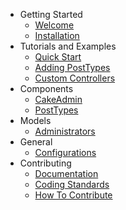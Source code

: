 
- Getting Started
    - [Welcome](/docs/cakeadmin/1.0/index)
    - [Installation](/docs/cakeadmin/1.0/installation)
- Tutorials and Examples
    - [Quick Start](/docs/cakeadmin/1.0/tutorials-and-examples/quick-start)
    - [Adding PostTypes](/docs/cakeadmin/1.0/tutorials-and-examples/adding-posttypes)
    - [Custom Controllers](/docs/cakeadmin/1.0/tutorials-and-examples/custom-controllers)
- Components
    - [CakeAdmin](/docs/cakeadmin/1.0/components/cakeadmin)
    - [PostTypes](/docs/cakeadmin/1.0/components/posttypes)
- Models
    - [Administrators](/docs/cakeadmin/1.0/models/administrators)
- General
    - [Configurations](/docs/cakeadmin/1.0/general/configurations)
- Contributing
	- [Documentation](/docs/cakeadmin/1.0/contributing/documentation)
	- [Coding Standards](/docs/cakeadmin/1.0/contributing/coding-standards)
	- [How To Contribute](/docs/cakeadmin/1.0/contributing/how-to-contribute)
